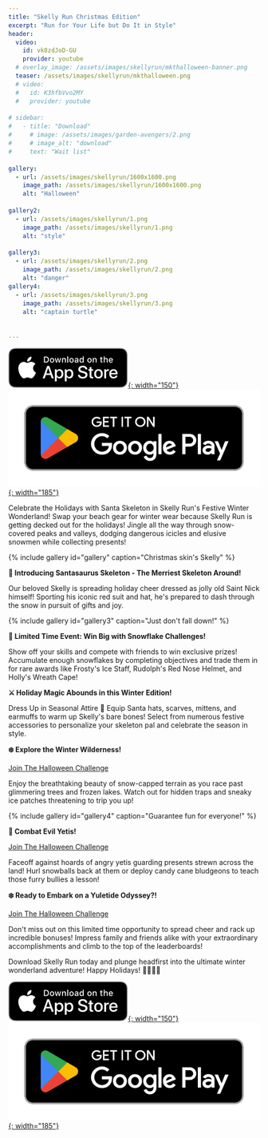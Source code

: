 ```yaml
---
title: "Skelly Run Christmas Edition"
excerpt: "Run for Your Life but Do It in Style"
header:
  video:
    id: vk8zdJoD-GU
    provider: youtube
  # overlay_image: /assets/images/skellyrun/mkthalloween-banner.png
  teaser: /assets/images/skellyrun/mkthalloween.png
  # video:
  #   id: K3hfbVvo2MY
  #   provider: youtube

# sidebar:
#   - title: "Download"
#     # image: /assets/images/garden-avengers/2.png
#     # image_alt: "download"
#     text: "Wait list"

gallery:
  - url: /assets/images/skellyrun/1600x1600.png
    image_path: /assets/images/skellyrun/1600x1600.png
    alt: "Halloween"

gallery2:
  - url: /assets/images/skellyrun/1.png
    image_path: /assets/images/skellyrun/1.png
    alt: "style"

gallery3:
  - url: /assets/images/skellyrun/2.png
    image_path: /assets/images/skellyrun/2.png
    alt: "danger"
gallery4:
  - url: /assets/images/skellyrun/3.png
    image_path: /assets/images/skellyrun/3.png
    alt: "captain turtle"


---
```

[![AppStore](/assets/images/appstore-badge-black.svg){: width="150"}](https://apps.apple.com/us/app/skelly-run/id6467491691) 
[![PlayStore](/assets/images/google-play-badge.png){: width="185"}](https://play.google.com/store/apps/details?id=com.HippoPenny.SkellyRun)


Celebrate the Holidays with Santa Skeleton in Skelly Run's Festive Winter Wonderland!
Swap your beach gear for winter wear because Skelly Run is getting decked out for the holidays! Jingle all the way through snow-covered peaks and valleys, dodging dangerous icicles and elusive snowmen while collecting presents!

{% include gallery id="gallery" caption="Christmas skin's Skelly" %}

**🏃 Introducing Santasaurus Skeleton - The Merriest Skeleton Around!** 

Our beloved Skelly is spreading holiday cheer dressed as jolly old Saint Nick himself! Sporting his iconic red suit and hat, he's prepared to dash through the snow in pursuit of gifts and joy.

{% include gallery id="gallery3" caption="Just don't fall down!" %}

**🦅 Limited Time Event: Win Big with Snowflake Challenges!**

Show off your skills and compete with friends to win exclusive prizes! Accumulate enough snowflakes by completing objectives and trade them in for rare awards like Frosty's Ice Staff, Rudolph's Red Nose Helmet, and Holly's Wreath Cape!

**⚔️ Holiday Magic Abounds in this Winter Edition!** 

Dress Up in Seasonal Attire 🎄
Equip Santa hats, scarves, mittens, and earmuffs to warm up Skelly's bare bones! Select from numerous festive accessories to personalize your skeleton pal and celebrate the season in style.

**❄️ Explore the Winter Wilderness!** 

[Join The Halloween Challenge](skellyrun://StartMenu)

Enjoy the breathtaking beauty of snow-capped terrain as you race past glimmering trees and frozen lakes. Watch out for hidden traps and sneaky ice patches threatening to trip you up!

{% include gallery id="gallery4" caption="Guarantee fun for everyone!" %}

**🧸 Combat Evil Yetis!** 

[Join The Halloween Challenge](skellyrun://StartMenu)

Faceoff against hoards of angry yetis guarding presents strewn across the land! Hurl snowballs back at them or deploy candy cane bludgeons to teach those furry bullies a lesson!

**❄️ Ready to Embark on a Yuletide Odyssey?!** 

[Join The Halloween Challenge](skellyrun://StartMenu)

Don't miss out on this limited time opportunity to spread cheer and rack up incredible bonuses! Impress family and friends alike with your extraordinary accomplishments and climb to the top of the leaderboards!

Download Skelly Run today and plunge headfirst into the ultimate winter wonderland adventure! Happy Holidays! 🎁🎉🎅🏼


[![AppStore](/assets/images/appstore-badge-black.svg){: width="150"}](https://apps.apple.com/us/app/skelly-run/id6467491691) 
[![PlayStore](/assets/images/google-play-badge.png){: width="185"}](https://play.google.com/store/apps/details?id=com.HippoPenny.SkellyRun)


